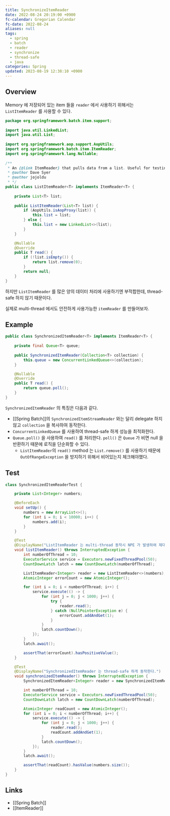 ```yaml
---
title: SynchronizeItemReader
date: 2022-08-24 20:19:00 +0900
fc-calendar: Gregorian Calendar
fc-date: 2022-08-24
aliases: null
tags:
  - spring
  - batch
  - reader
  - synchronize
  - thread-safe
  - java
categories: Spring
updated: 2023-08-19 12:38:10 +0900
---
```


## Overview

Memory 에 저장되어 있는 item 들을 `reader` 에서 사용하기 위해서는 `ListItemReader` 를 사용할 수 있다.

```java
package org.springframework.batch.item.support;  
  
import java.util.LinkedList;  
import java.util.List;  
  
import org.springframework.aop.support.AopUtils;  
import org.springframework.batch.item.ItemReader;  
import org.springframework.lang.Nullable;  
  
/**  
 * An {@link ItemReader} that pulls data from a list. Useful for testing.  
 * @author Dave Syer  
 * @author jojoldu  
 * */
public class ListItemReader<T> implements ItemReader<T> {  
  
    private List<T> list;  
  
    public ListItemReader(List<T> list) {
	    if (AopUtils.isAopProxy(list)) {  
	        this.list = list;  
	    } else {  
	        this.list = new LinkedList<>(list);  
	    }
	} 

    @Nullable  
    @Override
	public T read() {
        if (!list.isEmpty()) {  
            return list.remove(0);  
        }
        return null;  
    }  
}
```

하지만 `ListItemReader` 를 많은 양의 데이터 처리에 사용하기엔 부적합한데, thread-safe 하지 않기 때문이다.

실제로 multi-thread 에서도 안전하게 사용가능한 `itemReader` 를 만들어보자.

## Example

```java
public class SynchronizedItemReader<T> implements ItemReader<T> {  
  
    private final Queue<T> queue;  
  
    public SynchronizedItemReader(Collection<T> collection) {  
        this.queue = new ConcurrentLinkedQueue<>(collection);  
    }  

    @Nullable  
    @Override    
    public T read() {  
        return queue.poll();  
    }
}
```

`SynchronizedItemReader` 의 특징은 다음과 같다.

- [[Spring Batch]]의 `SynchronizedItemStreamReader` 와는 달리 delegate 하지 않고 `collection` 을 복사하여 동작한다.
- `ConcurrentLinkedQueue` 를 사용하여 thread-safe 하게 성능을 최적화한다.
- `Queue.poll()` 을 사용하여 `read()` 를 처리한다. `poll()` 은 `Queue` 가 비면 null 을 반환하기 때문에 로직을 단순화할 수 있다.
	- `ListItemReader`의 `read()` method 는 `List.remove()` 를 사용하기 때문에 `OutOfRangeException` 을 방지하기 위해서 비어있는지 체크해야했다.

## Test

```java
class SynchronizedItemReaderTest {

    private List<Integer> numbers;

    @BeforeEach
    void setUp() {
        numbers = new ArrayList<>();
        for (int i = 0; i < 10000; i++) {
            numbers.add(i);
        }
    }

    @Test
    @DisplayName("ListItemReader 는 multi-thread 동작시 NPE 가 발생하여 제대로된 read 처리를 할 수 없다.")
    void listItemReader() throws InterruptedException {
        int numberOfThread = 10;
        ExecutorService service = Executors.newFixedThreadPool(50);
        CountDownLatch latch = new CountDownLatch(numberOfThread);

        ListItemReader<Integer> reader = new ListItemReader<>(numbers);
        AtomicInteger errorCount = new AtomicInteger();

        for (int i = 0; i < numberOfThread; i++) {
            service.execute(() -> {
                for (int j = 0; j < 1000; j++) {
                    try {
                        reader.read();
                    } catch (NullPointerException e) {
                        errorCount.addAndGet(1);
                    }
                }
                latch.countDown();
            });
        }
        latch.await();

        assertThat(errorCount).hasPositiveValue();
    }

    @Test
    @DisplayName("SynchronizedItemReader 는 thread-safe 하게 동작한다.")
    void synchronizedItemReader() throws InterruptedException {
        SynchronizedItemReader<Integer> reader = new SynchronizedItemReader<>(numbers);

        int numberOfThread = 10;
        ExecutorService service = Executors.newFixedThreadPool(50);
        CountDownLatch latch = new CountDownLatch(numberOfThread);

        AtomicInteger readCount = new AtomicInteger();
        for (int i = 0; i < numberOfThread; i++) {
            service.execute(() -> {
                for (int j = 0; j < 1000; j++) {
                    reader.read();
                    readCount.addAndGet(1);
                }
                latch.countDown();
            });
        }
        latch.await();

        assertThat(readCount).hasValue(numbers.size());
    }
}
```


## Links

- [[Spring Batch]]
- [[ItemReader]]
